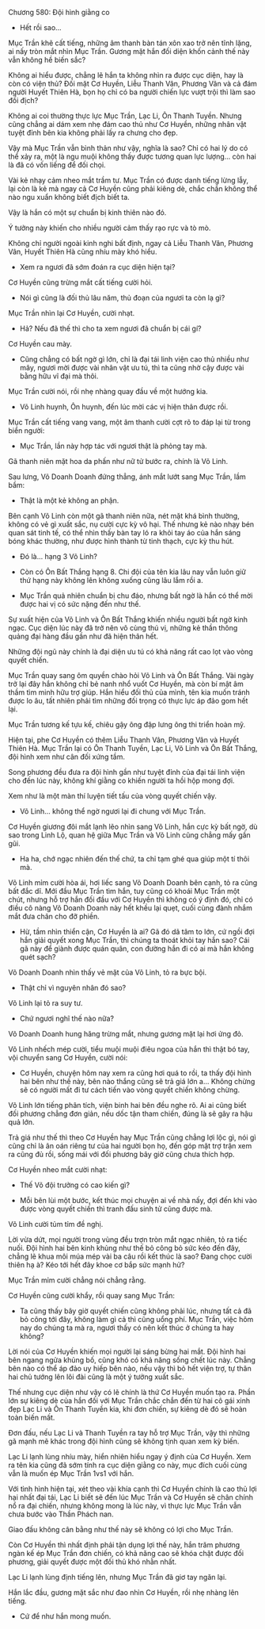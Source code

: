 




Chương 580: Đội hình giằng co


- Hết rồi sao...

Mục Trần khẽ cất tiếng, những âm thanh bàn tán xôn xao trở nên tĩnh lặng, ai nấy tròn mắt nhìn Mục Trần. Gương mặt hắn đối diện khốn cảnh thế này vẫn không hề biến sắc?

Không ai hiểu được, chẳng lẽ hắn ta không nhìn ra được cục diện, hay là còn có viện thủ? Đối mặt Cơ Huyền, Liễu Thanh Vân, Phương Vân và cả đám người Huyết Thiên Hà, bọn họ chỉ có ba người chiến lực vượt trội thì làm sao đối địch?

Không ai coi thường thực lực Mục Trần, Lạc Li, Ôn Thanh Tuyền. Nhưng cũng chẳng ai dám xem nhẹ đám cao thủ như Cơ Huyền, những nhân vật tuyệt đỉnh bên kia không phải lấy ra chưng cho đẹp.

Vậy mà Mục Trần vẫn bình thản như vậy, nghĩa là sao? Chỉ có hai lý do có thể xảy ra, một là ngu muội không thấy được tương quan lực lượng... còn hai là đã có vốn liếng để đối chọi.

Vài kẻ nhạy cảm nheo mắt trầm tư. Mục Trần có được danh tiếng lừng lẫy, lại còn là kẻ mà ngay cả Cơ Huyền cũng phải kiêng dè, chắc chắn không thể nào ngu xuẩn không biết địch biết ta.

Vậy là hắn có một sự chuẩn bị kinh thiên nào đó.

Ý tưởng này khiến cho nhiều người cảm thấy rạo rực và tò mò.

Không chỉ người ngoài kinh nghi bất định, ngay cả Liễu Thanh Vân, Phương Vân, Huyết Thiên Hà cũng nhíu mày khó hiểu.

- Xem ra ngươi đã sớm đoán ra cục diện hiện tại?

Cơ Huyền cũng trừng mắt cất tiếng cười hỏi.

- Nói gì cũng là đối thủ lâu năm, thủ đoạn của ngươi ta còn lạ gì?

Mục Trần nhìn lại Cơ Huyền, cười nhạt.

- Hả? Nếu đã thế thì cho ta xem ngươi đã chuẩn bị cái gí?

Cơ Huyền cau mày.

- Cũng chẳng có bất ngờ gì lớn, chỉ là đại tái linh viện cao thủ nhiều như mây, ngươi mời được vài nhân vật ưu tú, thì ta cũng nhờ cậy được vài bằng hữu vĩ đại mà thôi.

Mục Trần cười nói, rồi nhẹ nhàng quay đầu về một hướng kia.

- Võ Linh huynh, Ôn huynh, đến lúc mời các vị hiện thân được rồi.

Mục Trần cất tiếng vang vang, một âm thanh cười cợt rõ to đáp lại từ trong biển người:

- Mục Trần, lần này hợp tác với ngươi thật là phỏng tay mà.

Gã thanh niên mặt hoa da phấn như nữ tử bước ra, chính là Võ Linh.

Sau lưng, Võ Doanh Doanh đứng thẳng, ánh mắt lướt sang Mục Trần, lầm bầm:

- Thật là một kẻ không an phận.

Bên cạnh Võ Linh còn một gã thanh niên nữa, nét mặt khá bình thường, không có vẻ gì xuất sắc, nụ cười cực kỳ vô hại. Thế nhưng kẻ nào nhạy bén quan sát tinh tế, có thể nhìn thấy bàn tay ló ra khỏi tay áo của hắn sáng bóng khác thường, như được hình thành từ tinh thạch, cực kỳ thu hút.

- Đó là... hạng 3 Võ Linh?

- Còn có Ôn Bất Thắng hạng 8. Chi đội của tên kia lâu nay vẫn luôn giữ thứ hạng này không lên không xuống cũng lâu lắm rồi a.

- Mục Trần quả nhiên chuẩn bị chu đáo, nhưng bất ngờ là hắn có thể mời được hai vị có sức nặng đến như thế.

Sự xuất hiện của Võ Linh và Ôn Bất Thắng khiến nhiều người bất ngờ kinh ngạc. Cục diện lúc này đã trở nên vô cùng thú vị, những kẻ thần thông quảng đại hàng đầu gần như đã hiện thân hết.

Những đội ngũ này chính là đại diện ưu tú có khả năng rất cao lọt vào vòng quyết chiến.

Mục Trần quay sang ôm quyền chào hỏi Võ Linh và Ôn Bất Thắng. Vài ngày trở lại đây hắn không chỉ bẻ nanh nhổ vuốt Cơ Huyền, mà còn bí mật âm thầm tìm minh hữu trợ giúp. Hắn hiểu đối thủ của mình, tên kia muốn tránh được lo âu, tất nhiên phải tìm những đối trọng có thực lực áp đảo gom hết lại.

Mục Trần tương kế tựu kế, chiêu gậy ông đập lưng ông thi triển hoàn mỹ.

Hiện tại, phe Cơ Huyền có thêm Liễu Thanh Vân, Phương Vân và Huyết Thiên Hà. Mục Trần lại có Ôn Thanh Tuyền, Lạc Li, Võ Linh và Ôn Bất Thắng, đội hình xem như cân đối xứng tầm.

Song phương đều đưa ra đội hình gần như tuyệt đỉnh của đại tái linh viện cho đến lúc này, không khí giằng co khiến người ta hồi hộp mong đợi.

Xem như là một màn thí luyện tiết tấu của vòng quyết chiến vậy.

- Võ Linh... không thể ngờ ngươi lại đi chung với Mục Trần.

Cơ Huyền giương đôi mắt lạnh lẽo nhìn sang Võ Linh, hắn cực kỳ bất ngờ, dù sao trong Linh Lộ, quan hệ giữa Mục Trần và Võ Linh cũng chẳng mấy gần gũi.

- Ha ha, chớ ngạc nhiên đến thế chứ, ta chỉ tạm ghé qua giúp một tí thôi mà.

Võ Linh mỉm cười hòa ái, hơi liếc sang Võ Doanh Doanh bên cạnh, tỏ ra cũng bất đắc dĩ. Mới đầu Mục Trần tìm hắn, tuy cũng có khoái Mục Trần một chút, nhưng hỗ trợ hắn đối đầu với Cơ Huyền thì không có ý định đó, chỉ có điều cô nàng Võ Doanh Doanh này hết khều lại quẹt, cuối cùng đành nhắm mắt đưa chân cho đỡ phiền.

- Hừ, tầm nhìn thiển cận, Cơ Huyền là ai? Gã đó dã tâm to lớn, cứ ngồi đợi hắn giải quyết xong Mục Trần, thì chúng ta thoát khỏi tay hắn sao? Cái gã này để giành được quán quân, con đường hắn đi có ai mà hắn không quét sạch?

Võ Doanh Doanh nhìn thấy vẻ mặt của Võ Linh, tỏ ra bực bội.

- Thật chỉ vì nguyên nhân đó sao?

Võ Linh lại tỏ ra suy tư.

- Chứ ngươi nghĩ thế nào nữa?

Võ Doanh Doanh hung hăng trừng mắt, nhưng gương mặt lại hơi ửng đỏ.

Võ Linh nhếch mép cười, tiểu muội muội điêu ngoa của hắn thì thật bó tay, vội chuyển sang Cơ Huyền, cười nói:

- Cơ Huyền, chuyện hôm nay xem ra cũng hơi quá to rồi, ta thấy đội hình hai bên như thế này, bên nào thắng cũng sẽ trả giá lớn a... Không chừng sẽ có người mất đi tư cách tiến vào vòng quyết chiến không chừng.

Võ Linh lớn tiếng phân tích, viện binh hai bên đều nghe rõ. Ai ai cũng biết đối phương chẳng đơn giản, nếu dốc tận tham chiến, đúng là sẽ gây ra hậu quả lớn.

Trả giá như thế thì theo Cơ Huyền hay Mục Trần cũng chẳng lợi lộc gì, nói gì cũng chỉ là ân oán riêng tư của hai người bọn họ, đến góp mặt trợ trận xem ra cũng đủ rồi, sống mái với đối phương bây giờ cũng chưa thích hợp.

Cơ Huyền nheo mắt cười nhạt:

- Thế Võ đội trưởng có cao kiến gì?

- Mỗi bên lùi một bước, kết thúc mọi chuyện ai về nhà nấy, đợi đến khi vào được vòng quyết chiến thì tranh đấu sinh tử cũng được mà.

Võ Linh cười tủm tỉm đề nghị.

Lời vừa dứt, mọi người trong vùng đều trợn tròn mắt ngạc nhiên, tỏ ra tiếc nuối. Đội hình hai bên kinh khủng như thế bỏ công bỏ sức kéo đến đây, chẳng lẽ khua môi múa mép vài ba câu rồi kết thúc là sao? Đang chọc cười thiên hạ à? Kéo tới hết đây khoe cơ bắp sức mạnh hử?

Mục Trần mỉm cười chẳng nói chẳng rằng.

Cơ Huyền cũng cười khẩy, rồi quay sang Mục Trần:

- Ta cũng thấy bây giờ quyết chiến cũng không phải lúc, nhưng tất cả đã bỏ công tới đây, không làm gì cả thì cũng uổng phí. Mục Trần, việc hôm nay do chúng ta mà ra, ngươi thấy có nên kết thúc ở chúng ta hay không?

Lời nói của Cơ Huyền khiến mọi người lại sáng bừng hai mắt. Đội hình hai bên ngang ngửa khủng bố, cũng khó có khả năng sống chết lúc này. Chẳng bên nào có thể áp đảo uy hiếp bên nào, nếu vậy thì bỏ hết viện trợ, tự thân hai chủ tướng lên lôi đài cũng là một ý tưởng xuất sắc.

Thế nhưng cục diện như vậy có lẽ chính là thứ Cơ Huyền muốn tạo ra. Phần lớn sự kiêng dè của hắn đối với Mục Trần chắc chắn đến từ hai cô gái xinh đẹp Lạc Li và Ôn Thanh Tuyền kia, khi đơn chiến, sự kiêng dè đó sẽ hoàn toàn biến mất.

Đơn đấu, nếu Lạc Li và Thanh Tuyền ra tay hỗ trợ Mục Trần, vậy thì những gã mạnh mẽ khác trong đội hình cũng sẽ không tịnh quan xem kỳ biến.

Lạc Li lạnh lùng nhíu mày, hiển nhiên hiểu ngay ý định của Cơ Huyền. Xem ra tên kia cũng đã sớm tính ra cục diện giằng co này, mục đích cuối cùng vẫn là muốn ép Mục Trần 1vs1 với hắn.

Với tình hình hiện tại, xét theo vài khía cạnh thì Cơ Huyền chính là cao thủ lợi hại nhất đại tái, Lạc Li biết sẽ đến lúc Mục Trần và Cơ Huyền sẽ chân chính nổ ra đại chiến, nhưng không mong là lúc này, vì thực lực Mục Trần vẫn chưa bước vào Thần Phách nan.

Giao đấu không cân bằng như thế này sẽ không có lợi cho Mục Trần.

Còn Cơ Huyền thì nhất định phải tận dụng lợi thế này, hắn trăm phương ngàn kế ép Mục Trần đơn chiến, có khả năng cao sẽ khóa chặt được đối phương, giải quyết được một đối thủ khó nhằn nhất.

Lạc Li lạnh lùng định tiếng lên, nhưng Mục Trần đã giơ tay ngăn lại.

Hắn lắc đầu, gương mặt sắc như đao nhìn Cơ Huyền, rồi nhẹ nhàng lên tiếng.

- Cứ để như hắn mong muốn.




